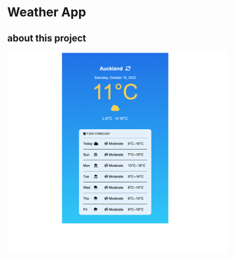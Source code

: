 # Weather App
## about this project
![image](https://github.com/2005lya/2005lya/blob/main/Screen%20Shot%202022-10-15%20at%2011.30.40%20AM.png)
